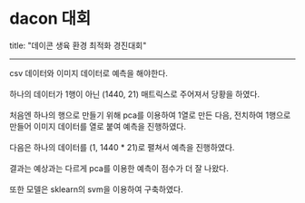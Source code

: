 # dacon 대회
title: "데이콘 생육 환경 최적화 경진대회"

--------------------------------------------

csv 데이터와 이미지 데이터로 예측을 해야한다.<br><br>
하나의 데이터가 1행이 아닌 (1440, 21) 매트릭스로 주어져서 당황을 하였다.<br><br>
처음엔 하나의 행으로 만들기 위해 pca를 이용하여 1열로 만든 다음, 전치하여 1행으로 만들어 이미지 데이터를 열로 붙여 예측을 진행하였다.<br><br>
다음은 하나의 데이터를 (1, 1440 * 21)로 펼쳐서 예측을 진행하였다.<br><br>
결과는 예상과는 다르게 pca를 이용한 예측이 점수가 더 잘 나왔다.<br><br>
또한 모델은 sklearn의 svm을 이용하여 구축하였다.
